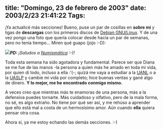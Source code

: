 title: "Domingo, 23 de febrero de 2003"
date: 2003/2/23 21:41:22
Tags: 
---
<p>¡Ya actualicé más secciones! Bueno, puse un par de cosillas en <strong>sobre mí</strong> y ligas de <strong>descargas</strong> con los primeros discos de <a href="http://web.archive.org/web/20030410165512/http://www.debian.org/">Debian GNU/Linux</a>. Y de una vez pongo una foto que quería colocar desde hacia un par de semanas, pero no tenía tiempo&#8230; Miren qué guapo (jojo :-D):

</p>
<img src="http://web.archive.org/web/20030410165512/http://www.damog.org/damog.jpg"/><em><strong>PD:</strong> ¡Saludos a <a href="mailto:nistersita@hotmail.com">Numismática</a> :-)!</em><p>

Toda esta semana ha sido agotadora y fundamental. Parece ser que Diana se me fue de las manos -la persona a quien más he amado en toda mi vida, por quien dí todo, incluso a ella :&#8217;(-; quizá me vaya a estudiar a la <a href="http://web.archive.org/web/20030410165512/http://www.uanl.mx/">UANL</a> o a la <a href="http://web.archive.org/web/20030410165512/http://www.uaslp.mx/">UASLP</a> y cambie mi vida por completo; hice buenas ventas y gané algo de dinero. <strong>Y lo mejor, me he encontrado conmigo mismo.</strong>

A veces creo que mientras más te enamoras de una persona, más a la defensiva puedes tornarte. Más cuidadoso y olfativo, pero de la mala forma, no sé, es algo extraño. No tiene por qué ser así, y me rehúso a aprender que ello está mal a costa de un hermosísimo amor. Aún cuando <strong>ella</strong> quiera pensar otra cosa.

Ahora sí, ya me estoy echando las demás secciones. :-)

<em></em> </p>
